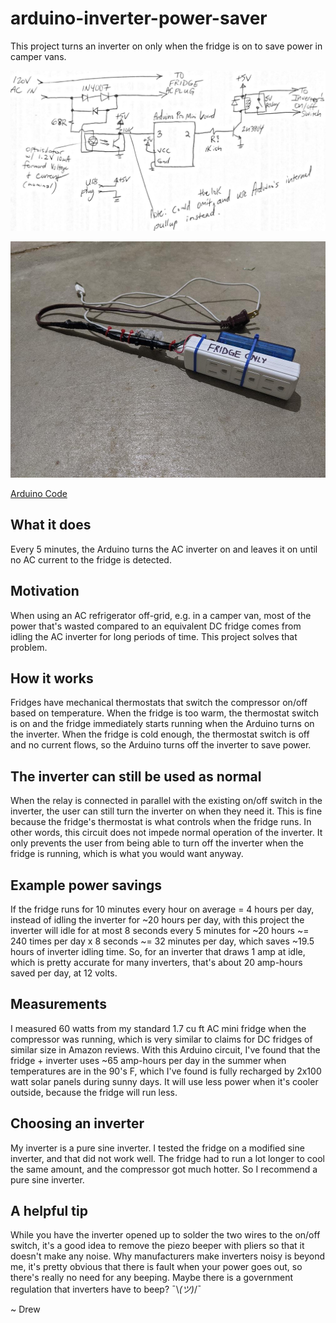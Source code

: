 # arduino-inverter-power-saver

This project turns an inverter on only when the fridge is on to save power in camper vans.

![Schematic](https://github.com/adwiens-hardware/arduino-inverter-power-saver/raw/master/fridge-serial-sc-sens.PNG)

![Photo](https://github.com/adwiens-hardware/arduino-inverter-power-saver/raw/master/photo_sm.jpg)

[Arduino Code](https://github.com/adwiens-hardware/arduino-inverter-power-saver/blob/master/fridge-serial-ac-sens.ino)
## What it does
Every 5 minutes, the Arduino turns the AC inverter on and leaves it on until no AC current to the fridge is detected.
## Motivation
When using an AC refrigerator off-grid, e.g. in a camper van, most of the power that's wasted compared to an equivalent DC fridge comes from idling the AC inverter for long periods of time. This project solves that problem.
## How it works
Fridges have mechanical thermostats that switch the compressor on/off based on temperature. When the fridge is too warm, the thermostat switch is on and the fridge immediately starts running when the Arduino turns on the inverter. When the fridge is cold enough, the thermostat switch is off and no current flows, so the Arduino turns off the inverter to save power.
## The inverter can still be used as normal
When the relay is connected in parallel with the existing on/off switch in the inverter, the user can still turn the inverter on when they need it. This is fine because the fridge's thermostat is what controls when the fridge runs. In other words, this circuit does not impede normal operation of the inverter. It only prevents the user from being able to turn off the inverter when the fridge is running, which is what you would want anyway.
## Example power savings
If the fridge runs for 10 minutes every hour on average = 4 hours per day, instead of idling the inverter for ~20 hours per day, with this project the inverter will idle for at most 8 seconds every 5 minutes for ~20 hours ~= 240 times per day x 8 seconds ~= 32 minutes per day, which saves ~19.5 hours of inverter idling time. So, for an inverter that draws 1 amp at idle, which is pretty accurate for many inverters, that's about 20 amp-hours saved per day, at 12 volts.
## Measurements
I measured 60 watts from my standard 1.7 cu ft AC mini fridge when the compressor was running, which is very similar to claims for DC fridges of similar size in Amazon reviews. With this Arduino circuit, I've found that the fridge + inverter uses ~65 amp-hours per day in the summer when temperatures are in the 90's F, which I've found is fully recharged by 2x100 watt solar panels during sunny days. It will use less power when it's cooler outside, because the fridge will run less.
## Choosing an inverter
My inverter is a pure sine inverter. I tested the fridge on a modified sine inverter, and that did not work well. The fridge had to run a lot longer to cool the same amount, and the compressor got much hotter. So I recommend a pure sine inverter.
## A helpful tip
While you have the inverter opened up to solder the two wires to the on/off switch, it's a good idea to remove the piezo beeper with pliers so that it doesn't make any noise. Why manufacturers make inverters noisy is beyond me, it's pretty obvious that there is fault when your power goes out, so there's really no need for any beeping. Maybe there is a government regulation that inverters have to beep? ¯\\_(ツ)_/¯

~ Drew
